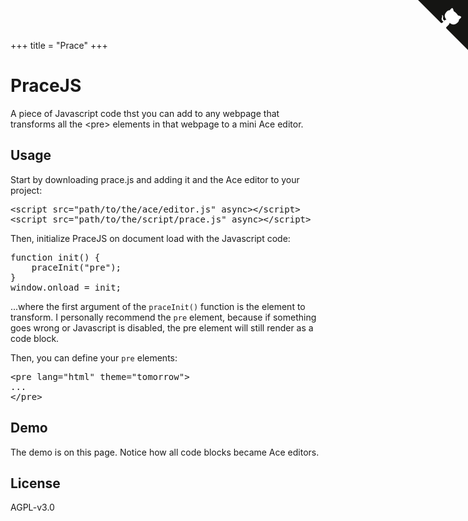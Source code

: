 +++
title = "Prace"
+++

<script src="https://cdnjs.cloudflare.com/ajax/libs/ace/1.4.3/ace.js"></script>
<script src="https://cdnjs.cloudflare.com/ajax/libs/ace/1.4.3/mode-html.js"></script>
<script src="https://cdnjs.cloudflare.com/ajax/libs/ace/1.4.3/mode-javascript.js"></script>
<script src="https://kiedtl.surge.sh/js/prace/prace.js"></script>
<script>
  function init() {
      praceInit("pre");
  }
  window.onload = init;
</script>

<a href="https://github.com/kiedtl/invisitext" class="github-corner" aria-label="View source on GitHub"><svg width="80" height="80" viewBox="0 0 250 250" style="fill:#151513; color:#fff; position: absolute; top: 0; border: 0; right: 0;" aria-hidden="true"><path d="M0,0 L115,115 L130,115 L142,142 L250,250 L250,0 Z"></path><path d="M128.3,109.0 C113.8,99.7 119.0,89.6 119.0,89.6 C122.0,82.7 120.5,78.6 120.5,78.6 C119.2,72.0 123.4,76.3 123.4,76.3 C127.3,80.9 125.5,87.3 125.5,87.3 C122.9,97.6 130.6,101.9 134.4,103.2" fill="currentColor" style="transform-origin: 130px 106px;" class="octo-arm"></path><path d="M115.0,115.0 C114.9,115.1 118.7,116.5 119.8,115.4 L133.7,101.6 C136.9,99.2 139.9,98.4 142.2,98.6 C133.8,88.0 127.5,74.4 143.8,58.0 C148.5,53.4 154.0,51.2 159.7,51.0 C160.3,49.4 163.2,43.6 171.4,40.1 C171.4,40.1 176.1,42.5 178.8,56.2 C183.1,58.6 187.2,61.8 190.9,65.4 C194.5,69.0 197.7,73.2 200.1,77.6 C213.8,80.2 216.3,84.9 216.3,84.9 C212.7,93.1 206.9,96.0 205.4,96.6 C205.1,102.4 203.0,107.8 198.3,112.5 C181.9,128.9 168.3,122.5 157.7,114.1 C157.9,116.9 156.7,120.9 152.7,124.9 L141.0,136.5 C139.8,137.7 141.6,141.9 141.8,141.8 Z" fill="currentColor" class="octo-body"></path></svg></a>
<style>
	.github-corner:hover .octo-arm {
		animation: octocat-wave 560ms ease-in-out
	}

	@keyframes octocat-wave {
		0%,
		100% {
			transform: rotate(0)
		}
		20%,
		60% {
			transform: rotate(-25deg)
		}
		40%,
		80% {
			transform: rotate(10deg)
		}
	}

	@media (max-width:500px) {
		.github-corner:hover .octo-arm {
			animation: none
		}
		.github-corner .octo-arm {
			animation: octocat-wave 560ms ease-in-out
		}
	}
</style>

# PraceJS
A piece of Javascript code thst you can add to any webpage that transforms all the &lt;pre> elements in that webpage to a mini Ace editor.

## Usage
Start by downloading prace.js and adding it and the Ace editor to your project:
<pre lang="html" theme="tomorrow">
&lt;script src=&quot;path/to/the/ace/editor.js&quot; async&gt;&lt;/script&gt;
&lt;script src=&quot;path/to/the/script/prace.js&quot; async&gt;&lt;/script&gt;
</pre>

Then, initialize PraceJS on document load with the Javascript code:
<pre lang="javascript" theme="tomorrow">
function init() {
    praceInit("pre");
}
window.onload = init;
</pre>
...where the first argument of the `praceInit()` function is the element to transform. I personally recommend the `pre` element, because if something goes wrong or Javascript is disabled, the pre element will still render as a code block.

Then, you can define your `pre` elements:
<pre lang="html" theme="tomorrow">
&lt;pre lang=&quot;html&quot; theme=&quot;tomorrow&quot;&gt;
...
&lt;/pre&gt;
</pre>

## Demo
The demo is on this page. Notice how all code blocks became Ace editors.

## License
AGPL-v3.0
